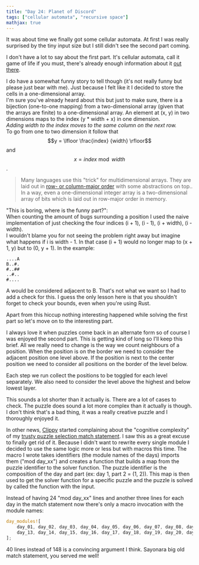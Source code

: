 ```yaml
---
title: "Day 24: Planet of Discord"
tags: ["cellular automata", "recursive space"]
mathjax: true
---
```


It was about time we finally got some cellular automata.
At first I was really surprised by the tiny input size but I still didn't see the second part coming.

I don't have a lot to say about the first part. It's cellular automata, call it game of life if you must, there's already enough information about it [out there](https://en.wikipedia.org/wiki/Cellular_automaton).

I do have a somewhat funny story to tell though (it's not really funny but please just bear with me).
Just because I felt like it I decided to store the cells in a one-dimensional array.
<br>
I'm sure you've already heard about this but just to make sure, there is a bijection (one-to-one mapping) from a two-dimensional array (given that the arrays are finite) to a one-dimensional array.
An element at (x, y) in two dimensions maps to the index (y * width + x) in one dimension.
<br>
*Adding width to the index moves to the same column on the next row.*
<br>
To go from one to two dimension it follow that $$y = \lfloor \frac{index} {width} \rfloor$$ and $$x= index \bmod width$$.

> Many languages use this "trick" for multidimensional arrays.
> They are laid out in [row- or column-major order](https://en.wikipedia.org/wiki/Row-_and_column-major_order) with some abstractions on top..
> In a way, even a one-dimensional integer array is a two-dimensional array of bits which is laid out in row-major order in memory.

"This is boring, where is the funny part?":
<br>
When counting the amount of bugs surrounding a position I used the naive implementation of just checking the four indices (i + 1), (i - 1), (i + width), (i - width).
<br>
I wouldn't blame you for not seeing the problem right away but imagine what happens if i is width - 1.
In that case (i + 1) would no longer map to (x + 1, y) but to (0, y + 1).
In the example:

```
....A
B..#.
#..##
..#..
#....
```

A would be considered adjacent to B.
That's not what we want so I had to add a check for this.
I guess the only lesson here is that you shouldn't forget to check your bounds, even when you're using Rust.

Apart from this hiccup nothing interesting happened while solving the first part so let's move on to the interesting part.

I always love it when puzzles come back in an alternate form so of course I was enjoyed the second part.
This is getting kind of long so I'll keep this brief.
All we really need to change is the way we count neighbours of a position.
When the position is on the border we need to consider the adjacent position one level above.
If the position is next to the center position we need to consider all positions on the border of the level below.

Each step we run collect the positions to be toggled for each level separately.
We also need to consider the level above the highest and below lowest layer.

This sounds a lot shorter than it actually is. There are a lot of cases to check.
The puzzle does sound a lot more complex than it actually is though.
I don't think that's a bad thing, it was a really creative puzzle and I thoroughly enjoyed it.

In other news, [Clippy](https://github.com/rust-lang/rust-clippy) started complaining about the "cognitive complexity" of my [trusty puzzle selection match statement](https://github.com/siku2/aoc_2019/blob/d23/src/puzzles/mod.rs).
I saw this as a great excuse to finally get rid of it.
Because I didn't want to rewrite every single module I decided to use the same logic more or less but with macros this time.
The macro I wrote takes identifiers (the module names of the days) imports them ("mod day_xx") and creates a function that builds a map from the puzzle identifier to the solver function.
The puzzle identifier is the composition of the day and part (ex: day 1, part 2 = (1, 2)).
This map is then used to get the solver function for a specific puzzle and the puzzle is solved by called the function with the input.

Instead of having 24 "mod day_xx" lines and another three lines for each day in the match statement now there's only a macro invocation with the module names:

```rust
day_modules![
    day_01, day_02, day_03, day_04, day_05, day_06, day_07, day_08, day_09, day_10, day_11, day_12,
    day_13, day_14, day_15, day_16, day_17, day_18, day_19, day_20, day_21, day_22, day_23, day_24
];
```

40 lines instead of 148 is a convincing argument I think. 
Sayonara big old match statement, you served me well!
